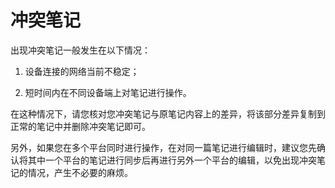 # 冲突笔记

出现冲突笔记一般发生在以下情况：

1. 设备连接的网络当前不稳定；

2. 短时间内在不同设备端上对笔记进行操作。

在这种情况下，请您核对您冲突笔记与原笔记内容上的差异，将该部分差异复制到正常的笔记中并删除冲突笔记即可。

另外，如果您在多个平台同时进行操作，在对同一篇笔记进行编辑时，建议您先确认将其中一个平台的笔记进行同步后再进行另外一个平台的编辑，以免出现冲突笔记的情况，产生不必要的麻烦。

